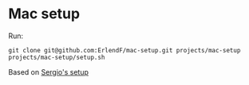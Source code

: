 # Mac setup

Run:

```
git clone git@github.com:ErlendF/mac-setup.git projects/mac-setup
projects/mac-setup/setup.sh
```

Based on [Sergio's setup](https://github.com/sergiomss/mac-setup)